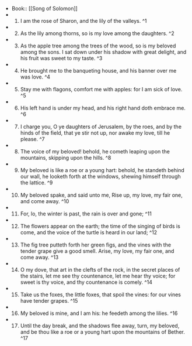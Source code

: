 - Book:: [[Song of Solomon]]
- 1. I am the rose of Sharon, and the lily of the valleys. ^1
- 2. As the lily among thorns, so is my love among the daughters. ^2
- 3. As the apple tree among the trees of the wood, so is my beloved among the sons. I sat down under his shadow with great delight, and his fruit was sweet to my taste. ^3
- 4. He brought me to the banqueting house, and his banner over me was love. ^4
- 5. Stay me with flagons, comfort me with apples: for I am sick of love. ^5
- 6. His left hand is under my head, and his right hand doth embrace me. ^6
- 7. I charge you, O ye daughters of Jerusalem, by the roes, and by the hinds of the field, that ye stir not up, nor awake my love, till he please. ^7
- 8. The voice of my beloved! behold, he cometh leaping upon the mountains, skipping upon the hills. ^8
- 9. My beloved is like a roe or a young hart: behold, he standeth behind our wall, he looketh forth at the windows, shewing himself through the lattice. ^9
- 10. My beloved spake, and said unto me, Rise up, my love, my fair one, and come away. ^10
- 11. For, lo, the winter is past, the rain is over and gone; ^11
- 12. The flowers appear on the earth; the time of the singing of birds is come, and the voice of the turtle is heard in our land; ^12
- 13. The fig tree putteth forth her green figs, and the vines with the tender grape give a good smell. Arise, my love, my fair one, and come away. ^13
- 14. O my dove, that art in the clefts of the rock, in the secret places of the stairs, let me see thy countenance, let me hear thy voice; for sweet is thy voice, and thy countenance is comely. ^14
- 15. Take us the foxes, the little foxes, that spoil the vines: for our vines have tender grapes. ^15
- 16. My beloved is mine, and I am his: he feedeth among the lilies. ^16
- 17. Until the day break, and the shadows flee away, turn, my beloved, and be thou like a roe or a young hart upon the mountains of Bether. ^17
